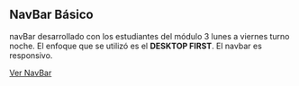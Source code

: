 ## NavBar Básico

navBar desarrollado con los estudiantes del módulo 3 lunes a viernes turno noche. El enfoque que se utilizó es el **DESKTOP FIRST**. El navbar es responsivo.

[Ver NavBar](https://github.com/icei2021/navbar-mod3)
